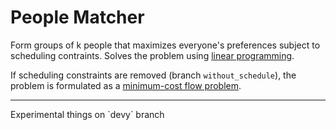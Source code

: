 # People Matcher
Form groups of k people that maximizes everyone's preferences subject to scheduling contraints. Solves the problem using [linear programming](https://en.wikipedia.org/wiki/Linear_programming).

If scheduling constraints are removed (branch `without_schedule`), the problem is formulated as a [minimum-cost flow problem](https://en.wikipedia.org/wiki/Minimum-cost_flow_problem).

<hr>
Experimental things on `devy` branch
